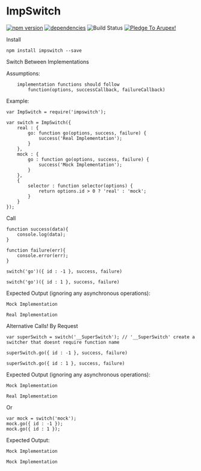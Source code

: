 # ImpSwitch

[![npm version](https://badge.fury.io/js/impswitch.svg)](https://badge.fury.io/js/impswitch) [![dependencies](https://david-dm.org/arupex/impswitch.svg)](http://github.com/arupex/impswitch) ![Build Status](https://api.travis-ci.org/arupex/impswitch.svg?branch=master) <a href='https://pledgie.com/campaigns/31873'><img alt='Pledge To Arupex!' src='https://pledgie.com/campaigns/31873.png?skin_name=chrome' border='0' ></a>

Install

    npm install impswitch --save

Switch Between Implementations

  Assumptions:

        implementation functions should follow
            function(options, successCallback, failureCallback)


Example:

    var ImpSwitch = require('impswitch');

    var switch = ImpSwitch({
        real : {
            go: function go(options, success, failure) {
                success('Real Implementation');
            }
        },
        mock : {
            go : function go(options, success, failure) {
                success('Mock Implementation');
            }
        },
        {
            selector : function selector(options) {
                return options.id > 0 ? 'real' : 'mock';
            }
        }
    });


Call

    function success(data){
        console.log(data);
    }

    function failure(err){
        console.error(err);
    }

    switch('go')({ id : -1 }, success, failure)

    switch('go')({ id : 1 }, success, failure)


Expected Output (ignoring any asynchronous operations):

    Mock Implementation

    Real Implementation


Alternative Calls! By Request

    var superSwitch = switch('__SuperSwitch'); // '__SuperSwitch' create a switcher that doesnt require function name

    superSwitch.go({ id : -1 }, success, failure)

    superSwitch.go({ id : 1 }, success, failure)

Expected Output (ignoring any asynchronous operations):

    Mock Implementation

    Real Implementation
    

Or

    var mock = switch('mock');
    mock.go({ id : -1 });
    mock.go({ id : 1 });

Expected Output:

    Mock Implementation

    Mock Implementation
